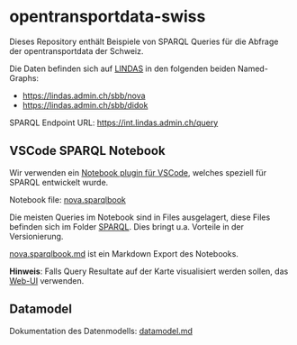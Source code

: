 # opentransportdata-swiss

Dieses Repository enthält Beispiele von SPARQL Queries für die Abfrage der opentransportdata der Schweiz.

Die Daten befinden sich auf [LINDAS](https://lindas.admin.ch/) in den folgenden beiden Named-Graphs:
- https://lindas.admin.ch/sbb/nova
- https://lindas.admin.ch/sbb/didok

SPARQL Endpoint URL: https://int.lindas.admin.ch/query


## VSCode SPARQL Notebook

Wir verwenden ein [Notebook plugin für VSCode](https://marketplace.visualstudio.com/items?itemName=Zazuko.sparql-notebook), welches speziell für SPARQL entwickelt wurde.

Notebook file: [nova.sparqlbook](nova.sparqlbook)

Die meisten Queries im Notebook sind in Files ausgelagert, diese Files befinden sich im Folder [SPARQL](./SPARQL/). Dies bringt u.a. Vorteile in der Versionierung.

[nova.sparqlbook.md](nova.sparqlbook.md) ist ein Markdown Export des Notebooks.

**Hinweis**: Falls Query Resultate auf der Karte visualisiert werden sollen, das [Web-UI](https://s.zazuko.com/B8Bw7f) verwenden.


## Datamodel

Dokumentation des Datenmodells: [datamodel.md](datamodel.md)